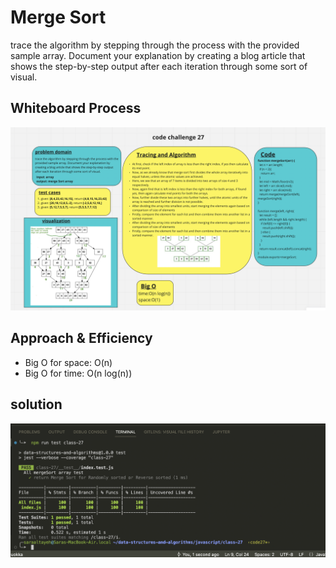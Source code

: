 # Merge Sort

trace the algorithm by stepping through the process with the provided sample array. Document your explanation by creating a blog article that shows the step-by-step output after each iteration through some sort of visual.

## Whiteboard Process

![Whiteboard 27](./assets/code27.png)

## Approach & Efficiency

- Big O for space: O(n)
- Big O for time: O(n log(n))

## solution

![result](./assets/test27.png)
